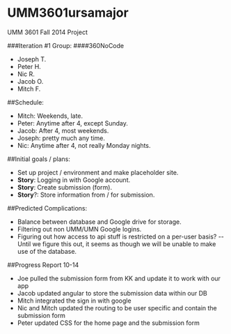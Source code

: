 UMM3601ursamajor
================

UMM 3601 Fall 2014 Project

###Iteration #1 Group:
####360NoCode
- Joseph T. 
- Peter H.
- Nic R.
- Jacob O.
- Mitch F.

##Schedule:
- Mitch: Weekends, late.
- Peter: Anytime after 4, except Sunday.
- Jacob: After 4, most weekends.
- Joseph: pretty much any time.
- Nic: Anytime after 4, not really Monday nights.

##Initial goals / plans:
- Set up project / environment and make placeholder site.
- __Story__: Logging in with Google account.
- __Story__: Create submission (form).
- __Story__?: Store information from / for submission.


##Predicted Complications:
- Balance between database and Google drive for storage.
- Filtering out non UMM/UMN Google logins.
- Figuring out how access to api stuff is restricted on a per-user basis?
-- Until we figure this out, it seems as though we will be unable to make use of the database.

##Progress Report 10-14
- Joe pulled the submission form from KK and update it to work with our app
- Jacob updated angular to store the submission data within our DB
- Mitch integrated the sign in with google
- Nic and Mitch updated the routing to be user specific and contain the submission form
- Peter updated CSS for the home page and the submission form

